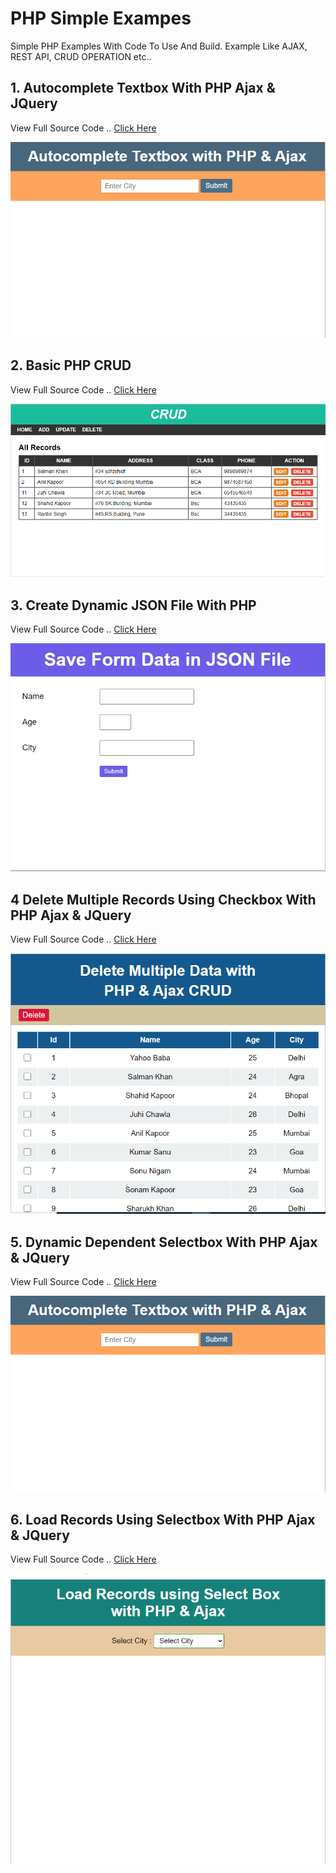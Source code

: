 # PHP Simple Exampes
Simple PHP Examples With Code To Use And Build. Example Like AJAX, REST API, CRUD OPERATION etc..

## 1. Autocomplete Textbox With PHP Ajax & JQuery
View Full Source Code .. [Click Here](https://github.com/hasmukh-dharajiya/php/tree/main/Autocomplete%20Textbox%20With%20PHP%20Ajax%20%26%20JQuery)

![Autocomplete Textbox With PHP Ajax & JQuery](https://github.com/hasmukh-dharajiya/php/blob/main/Autocomplete%20Textbox%20With%20PHP%20Ajax%20%26%20JQuery/PHP%20Ajax%20AutoComplete%20Textbox.PNG)

## 2. Basic PHP CRUD
View Full Source Code .. [Click Here](https://github.com/hasmukh-dharajiya/php/tree/main/Basic%20PHP%20CRUD)

![Basic PHP CRUD](https://github.com/hasmukh-dharajiya/php/blob/main/Basic%20PHP%20CRUD/Basic%20PHP%20CRUD.PNG)

## 3. Create Dynamic JSON File With PHP
View Full Source Code .. [Click Here](https://github.com/hasmukh-dharajiya/php/blob/main/Create%20Dynamic%20JSON%20File%20With%20PHP)

![BCreate Dynamic JSON File With PHP](https://github.com/hasmukh-dharajiya/php/blob/main/Create%20Dynamic%20JSON%20File%20With%20PHP/Create%20Dynamic%20JSON.PNG)

## 4 Delete Multiple Records Using Checkbox With PHP Ajax & JQuery
View Full Source Code .. [Click Here](https://github.com/hasmukh-dharajiya/php/blob/main/Delete%20Multiple%20Records%20Using%20Checkbox%20With%20PHP%20Ajax%20%26%20JQuery)

![Delete Multiple Records Using Checkbox With PHP Ajax & JQuery](https://github.com/hasmukh-dharajiya/php/blob/main/Delete%20Multiple%20Records%20Using%20Checkbox%20With%20PHP%20Ajax%20%26%20JQuery/Delete%20Multiple%20Records%20Using%20Checkbox%20With%20PHP%20Ajax%20%26%20JQuery.PNG)

## 5. Dynamic Dependent Selectbox With PHP Ajax & JQuery
View Full Source Code .. [Click Here](https://github.com/hasmukh-dharajiya/php/tree/main/Autocomplete%20Textbox%20With%20PHP%20Ajax%20%26%20JQuery)

![Autocomplete Textbox With PHP Ajax & JQuery](https://github.com/hasmukh-dharajiya/php/blob/main/Autocomplete%20Textbox%20With%20PHP%20Ajax%20%26%20JQuery/PHP%20Ajax%20AutoComplete%20Textbox.PNG)

## 6. Load Records Using Selectbox With PHP Ajax & JQuery
View Full Source Code .. [Click Here](https://github.com/hasmukh-dharajiya/php/blob/main/Load%20Records%20Using%20Selectbox%20With%20PHP%20Ajax%20%26%20JQuery)

![Autocomplete Textbox With PHP Ajax & JQuery](https://github.com/hasmukh-dharajiya/php/blob/main/Load%20Records%20Using%20Selectbox%20With%20PHP%20Ajax%20%26%20JQuery/Load%20Records%20Using%20Selectbox%20With%20PHP%20Ajax%20%26%20JQuery.PNG)


